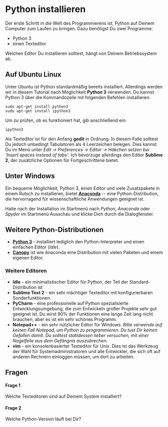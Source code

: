 
# Python installieren

Der erste Schritt in die Welt des Programmierens ist, Python auf Deinem Computer zum Laufen zu bringen. Dazu benötigst Du zwei Programme:

* Python 3
* einen Texteditor

Welchen Editor Du installieren solltest, hängt von Deinem Betriebssystem ab.

## Auf Ubuntu Linux

Unter Ubuntu ist Python standardmäßig bereits installiert. Allerdings werden wir in diesem Tutorial nach Möglichkeit **Python 3** verwenden. Du kannst Python 3 über die Kommandozeile mit folgenden Befehlen installieren:

    sudo apt-get install python3
    sudo apt-get install ipython3

Um zu prüfen, ob es funktioniert hat, gib anschließend ein:

    ipython3

Als Texteditor ist für den Anfang **gedit** in Ordnung. In diesem Falle solltest Du jedoch unbedingt Tabulatoren als 4 Leerzeichen belegen. Dies kannst Du im Menü unter *Edit -> Preferences -> Editor -> Häkchen setzen bei 'Insert spaces instead of tabs'*. Ich bevorzuge allerdings den Editor **Sublime 2**, der zusätzliche Optionen für Fortgeschrittene bietet.

## Unter Windows

Ein bequeme Möglichkeit, Python 3, einen Editor und viele Zusatzpakete in einem Rutsch zu installieren, bietet [**Anaconda**](https://store.continuum.io/cshop/anaconda/) -- eine Python-Distribution, die hervorragend für wissenschaftliche Anwendungen geeignet ist.

Halte nach der Installation im Startmenü nach *Python*, *Anaconda* oder *Spyder* im Startmenü Ausschau und klicke Dich durch die Dialogfenster.

## Weitere Python-Distributionen

* [**Python 3**](https://www.python.org/downloads/) - installiert lediglich den Python-Interpreter und einen einfachen Editor (*Idle*).
* [**Canopy**](https://www.enthought.com/products/canopy/) ist wie Anaconda eine Distribution mit vielen Paketen und einem eigenen Editor.

### Weitere Editoren

* **Idle** - ein minimalistischer Editor für Python, der Teil der Standard-Distribution ist
* **Sublime Text 2** - ein sehr mächtiger Texteditor mit konfigurierbaren Sonderfunktionen.
* **PyCharm** - eine professionelle auf Python spezialisierte Entwicklungsumgebung, die zum Entwickeln großer Projekte sehr gut geeignet ist. Du wirst 90% der Funktionen eine lange Zeit lang nicht brauchen, aber es ist ein sehr schönes Programm.
* **Notepad++** - ein sehr nützlicher Editor für Windows. *Bitte verwende auf keinen Fall Notepad, um Python zu programmieren. Du tust Dir keinen Gefallen damit. Du solltest stattdessen lieber versuchen, mit einer Nagelfeile aus dem Gefängnis auszubrechen.*
* **vim** - ein konsolenbasierter Texteditor für Unix. Dies ist das Werkzeug der Wahl für Systemadministratoren und alle Entwickler, die sich oft auf anderen Rechnern einloggen müssen, um dort zu arbeiten.

## Fragen

#### Frage 1

Welche Texteditoren sind auf Deinem System installiert?

#### Frage 2

Welche Python-Version läuft bei Dir?
